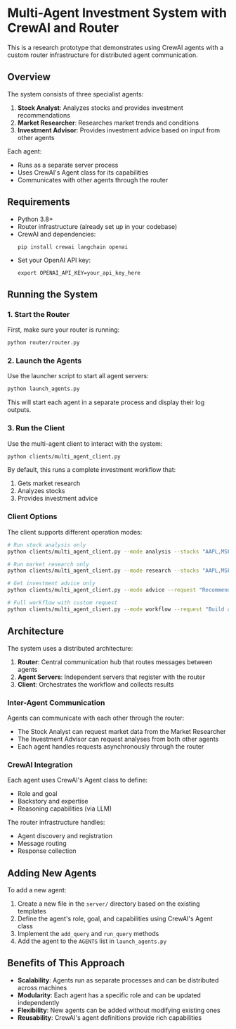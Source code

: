 # Multi-Agent Investment System with CrewAI and Router

This is a research prototype that demonstrates using CrewAI agents with a custom router infrastructure for distributed agent communication.

## Overview

The system consists of three specialist agents:

1. **Stock Analyst**: Analyzes stocks and provides investment recommendations
2. **Market Researcher**: Researches market trends and conditions
3. **Investment Advisor**: Provides investment advice based on input from other agents

Each agent:
- Runs as a separate server process
- Uses CrewAI's Agent class for its capabilities
- Communicates with other agents through the router

## Requirements

- Python 3.8+
- Router infrastructure (already set up in your codebase)
- CrewAI and dependencies:
  ```
  pip install crewai langchain openai
  ```
- Set your OpenAI API key:
  ```
  export OPENAI_API_KEY=your_api_key_here
  ```

## Running the System

### 1. Start the Router

First, make sure your router is running:

```bash
python router/router.py
```

### 2. Launch the Agents

Use the launcher script to start all agent servers:

```bash
python launch_agents.py
```

This will start each agent in a separate process and display their log outputs.

### 3. Run the Client

Use the multi-agent client to interact with the system:

```bash
python clients/multi_agent_client.py
```

By default, this runs a complete investment workflow that:
1. Gets market research
2. Analyzes stocks
3. Provides investment advice

### Client Options

The client supports different operation modes:

```bash
# Run stock analysis only
python clients/multi_agent_client.py --mode analysis --stocks "AAPL,MSFT,GOOGL"

# Run market research only
python clients/multi_agent_client.py --mode research --stocks "AAPL,MSFT,GOOGL"

# Get investment advice only
python clients/multi_agent_client.py --mode advice --request "Recommend a growth portfolio" --stocks "AAPL,TSLA,NVDA"

# Full workflow with custom request
python clients/multi_agent_client.py --mode workflow --request "Build a low-risk retirement portfolio" --stocks "MSFT,GOOGL,AMZN"
```

## Architecture

The system uses a distributed architecture:

1. **Router**: Central communication hub that routes messages between agents
2. **Agent Servers**: Independent servers that register with the router
3. **Client**: Orchestrates the workflow and collects results

### Inter-Agent Communication

Agents can communicate with each other through the router:

- The Stock Analyst can request market data from the Market Researcher
- The Investment Advisor can request analyses from both other agents
- Each agent handles requests asynchronously through the router

### CrewAI Integration

Each agent uses CrewAI's Agent class to define:
- Role and goal
- Backstory and expertise
- Reasoning capabilities (via LLM)

The router infrastructure handles:
- Agent discovery and registration
- Message routing
- Response collection

## Adding New Agents

To add a new agent:

1. Create a new file in the `server/` directory based on the existing templates
2. Define the agent's role, goal, and capabilities using CrewAI's Agent class
3. Implement the `add_query` and `run_query` methods
4. Add the agent to the `AGENTS` list in `launch_agents.py`

## Benefits of This Approach

- **Scalability**: Agents run as separate processes and can be distributed across machines
- **Modularity**: Each agent has a specific role and can be updated independently
- **Flexibility**: New agents can be added without modifying existing ones
- **Reusability**: CrewAI's agent definitions provide rich capabilities 